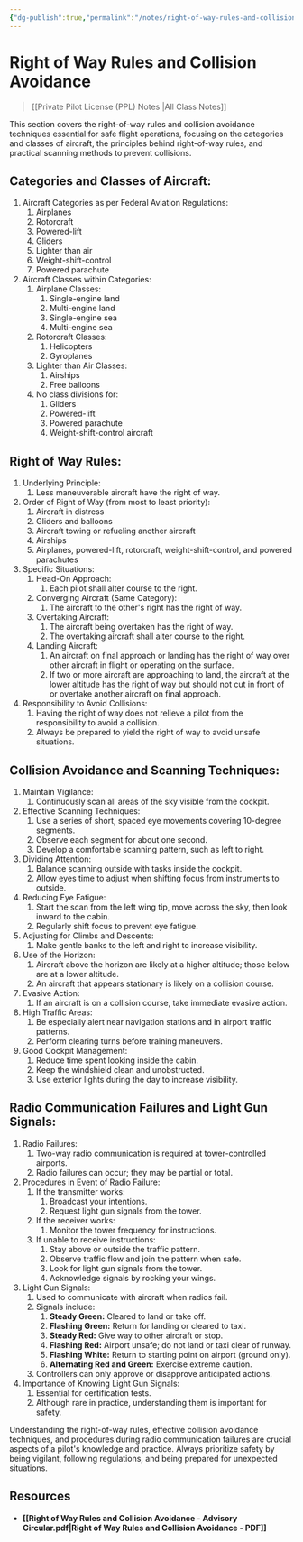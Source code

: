 ```yaml
---
{"dg-publish":true,"permalink":"/notes/right-of-way-rules-and-collision-avoidance/","title":"Right of Way Rules and Collision Avoidance","tags":["aviation","classnotes"]}
---
```



# Right of Way Rules and Collision Avoidance
> [[Private Pilot License (PPL) Notes \|All Class Notes]]

This section covers the right-of-way rules and collision avoidance techniques essential for safe flight operations, focusing on the categories and classes of aircraft, the principles behind right-of-way rules, and practical scanning methods to prevent collisions.

## Categories and Classes of Aircraft:

1. Aircraft Categories as per Federal Aviation Regulations:
    1. Airplanes
    2. Rotorcraft
    3. Powered-lift
    4. Gliders
    5. Lighter than air
    6. Weight-shift-control
    7. Powered parachute
2. Aircraft Classes within Categories:
    1. Airplane Classes:
        1. Single-engine land
        2. Multi-engine land
        3. Single-engine sea
        4. Multi-engine sea
    2. Rotorcraft Classes:
        1. Helicopters
        2. Gyroplanes
    3. Lighter than Air Classes:
        1. Airships
        2. Free balloons
    4. No class divisions for:
        1. Gliders
        2. Powered-lift
        3. Powered parachute
        4. Weight-shift-control aircraft

## Right of Way Rules:

1. Underlying Principle:
    1. Less maneuverable aircraft have the right of way.
2. Order of Right of Way (from most to least priority):
    1. Aircraft in distress
    2. Gliders and balloons
    3. Aircraft towing or refueling another aircraft
    4. Airships
    5. Airplanes, powered-lift, rotorcraft, weight-shift-control, and powered parachutes
3. Specific Situations:
    1. Head-On Approach:
        1. Each pilot shall alter course to the right.
    2. Converging Aircraft (Same Category):
        1. The aircraft to the other's right has the right of way.
    3. Overtaking Aircraft:
        1. The aircraft being overtaken has the right of way.
        2. The overtaking aircraft shall alter course to the right.
    4. Landing Aircraft:
        1. An aircraft on final approach or landing has the right of way over other aircraft in flight or operating on the surface.
        2. If two or more aircraft are approaching to land, the aircraft at the lower altitude has the right of way but should not cut in front of or overtake another aircraft on final approach.
4. Responsibility to Avoid Collisions:
    1. Having the right of way does not relieve a pilot from the responsibility to avoid a collision.
    2. Always be prepared to yield the right of way to avoid unsafe situations.

## Collision Avoidance and Scanning Techniques:

1. Maintain Vigilance:
    1. Continuously scan all areas of the sky visible from the cockpit.
2. Effective Scanning Techniques:
    1. Use a series of short, spaced eye movements covering 10-degree segments.
    2. Observe each segment for about one second.
    3. Develop a comfortable scanning pattern, such as left to right.
3. Dividing Attention:
    1. Balance scanning outside with tasks inside the cockpit.
    2. Allow eyes time to adjust when shifting focus from instruments to outside.
4. Reducing Eye Fatigue:
    1. Start the scan from the left wing tip, move across the sky, then look inward to the cabin.
    2. Regularly shift focus to prevent eye fatigue.
5. Adjusting for Climbs and Descents:
    1. Make gentle banks to the left and right to increase visibility.
6. Use of the Horizon:
    1. Aircraft above the horizon are likely at a higher altitude; those below are at a lower altitude.
    2. An aircraft that appears stationary is likely on a collision course.
7. Evasive Action:
    1. If an aircraft is on a collision course, take immediate evasive action.
8. High Traffic Areas:
    1. Be especially alert near navigation stations and in airport traffic patterns.
    2. Perform clearing turns before training maneuvers.
9. Good Cockpit Management:
    1. Reduce time spent looking inside the cabin.
    2. Keep the windshield clean and unobstructed.
    3. Use exterior lights during the day to increase visibility.

## Radio Communication Failures and Light Gun Signals:

1. Radio Failures:
    1. Two-way radio communication is required at tower-controlled airports.
    2. Radio failures can occur; they may be partial or total.
2. Procedures in Event of Radio Failure:
    1. If the transmitter works:
        1. Broadcast your intentions.
        2. Request light gun signals from the tower.
    2. If the receiver works:
        1. Monitor the tower frequency for instructions.
    3. If unable to receive instructions:
        1. Stay above or outside the traffic pattern.
        2. Observe traffic flow and join the pattern when safe.
        3. Look for light gun signals from the tower.
        4. Acknowledge signals by rocking your wings.
3. Light Gun Signals:
    1. Used to communicate with aircraft when radios fail.
    2. Signals include:
        1. **Steady Green:** Cleared to land or take off.
        2. **Flashing Green:** Return for landing or cleared to taxi.
        3. **Steady Red:** Give way to other aircraft or stop.
        4. **Flashing Red:** Airport unsafe; do not land or taxi clear of runway.
        5. **Flashing White:** Return to starting point on airport (ground only).
        6. **Alternating Red and Green:** Exercise extreme caution.
    3. Controllers can only approve or disapprove anticipated actions.
4. Importance of Knowing Light Gun Signals:
    1. Essential for certification tests.
    2. Although rare in practice, understanding them is important for safety.

Understanding the right-of-way rules, effective collision avoidance techniques, and procedures during radio communication failures are crucial aspects of a pilot's knowledge and practice. Always prioritize safety by being vigilant, following regulations, and being prepared for unexpected situations.

## Resources
- **[[Right of Way Rules and Collision Avoidance - Advisory Circular.pdf\|Right of Way Rules and Collision Avoidance - PDF]]**